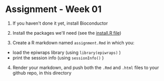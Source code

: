 # Assignment - Week 01

1. If you haven't done it yet, install Bioconductor

2. Install the packages we'll need (see the [install.R file](install.R))

3. Create a R markdown named `assignment.Rmd` in which you:
  * load the epiwraps library (using `library(epiwraps)` )
  * print the session info (using `sessionInfo()` )

4. Render your markdown, and push both the `.Rmd` and `.html` files to your github repo, in this directory
